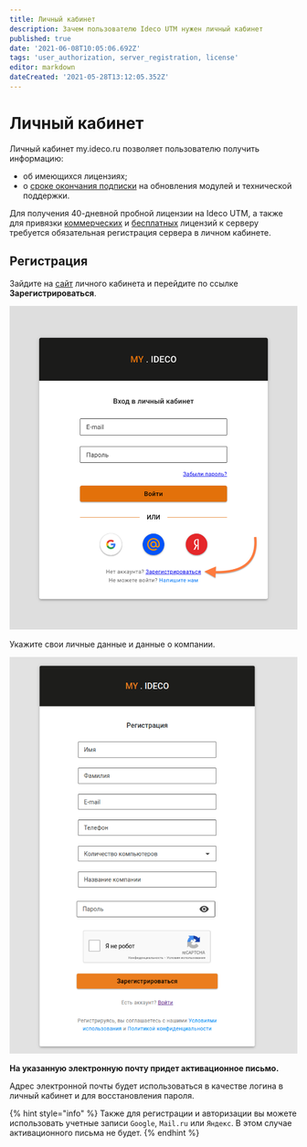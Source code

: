 ```yaml
---
title: Личный кабинет
description: Зачем пользователю Ideco UTM нужен личный кабинет
published: true
date: '2021-06-08T10:05:06.692Z'
tags: 'user_authorization, server_registration, license'
editor: markdown
dateCreated: '2021-05-28T13:12:05.352Z'
---
```


# Личный кабинет

Личный кабинет my.ideco.ru позволяет пользователю получить информацию:

* об имеющихся лицензиях;
* о [сроке окончания подписки](https://2020.ideco.ru/development) на обновления модулей и технической поддержки.

Для получения 40-дневной пробной лицензии на Ideco UTM, а также для привязки [коммерческих](https://2020.ideco.ru/buy) и [бесплатных](https://ideco.ru/products/ics/free-edition) лицензий к серверу требуется обязательная регистрация сервера в личном кабинете.

## Регистрация

Зайдите на [сайт](https://my.ideco.ru/#/login/?next=/utm/license/) личного кабинета и перейдите по ссылке **Зарегистрироваться**.

![](../.gitbook/assets/1._регистрация.png)

Укажите свои личные данные и данные о компании. 

![](../.gitbook/assets/reglk%20%281%29%20%281%29%20%282%29%20%282%29%20%282%29%20%282%29%20%281%29.png)

**На указанную электронную почту придет активационное письмо.**

Адрес электронной почты будет использоваться в качестве логина в личный кабинет и для восстановления пароля.

{% hint style="info" %}
Также для регистрации и авторизации вы можете использовать учетные записи `Google`, `Mail.ru` или `Яндекс`. В этом случае активационного письма не будет. 
{% endhint %}

